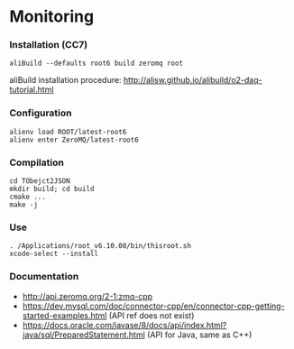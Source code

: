 # Monitoring

### Installation (CC7)
~~~
aliBuild --defaults root6 build zeromq root
~~~

aliBuild installation procedure: http://alisw.github.io/alibuild/o2-daq-tutorial.html

### Configuration
~~~
alienv load ROOT/latest-root6
alienv enter ZeroMQ/latest-root6
~~~

### Compilation
~~~
cd TObejct2JSON
mkdir build; cd build
cmake ...
make -j
~~~

### Use
~~~
. /Applications/root_v6.10.08/bin/thisroot.sh
xcode-select --install
~~~


### Documentation
* http://api.zeromq.org/2-1:zmq-cpp
* https://dev.mysql.com/doc/connector-cpp/en/connector-cpp-getting-started-examples.html (API ref does not exist)
* https://docs.oracle.com/javase/8/docs/api/index.html?java/sql/PreparedStatement.html (API for Java, same as C++)
